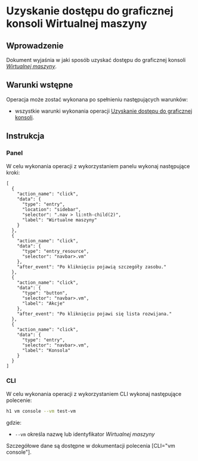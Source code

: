 # Uzyskanie dostępu do graficznej konsoli Wirtualnej maszyny

## Wprowadzenie

Dokument wyjaśnia w jaki sposób uzyskać dostępu do graficznej konsoli *[Wirtualnej maszyny](/resource/compute/virtual-machine.md)*.

## Warunki wstępne

Operacja może zostać wykonana po spełnieniu następujących warunków:

* wszystkie warunki wykonania operacji [Uzyskanie dostępu do graficznej konsoli](/resource/compute/virtual-machine.md).

## Instrukcja

### Panel

W celu wykonania operacji z wykorzystaniem panelu wykonaj następujące kroki:

```guide
[
  {
    "action_name": "click",
    "data": {
      "type": "entry",
      "location": "sidebar",
      "selector": ".nav > li:nth-child(2)",
      "label": "Wirtualne maszyny"
    }
  },
  {
    "action_name": "click",
    "data": {
      "type": "entry_resource",
      "selector": "navbar>.vm"
    },
    "after_event": "Po kliknięciu pojawią szczegóły zasobu."
  },
  {
    "action_name": "click",
    "data": {
      "type": "button",
      "selector": "navbar>.vm",
      "label": "Akcje"
    },
    "after_event": "Po kliknięciu pojawi się lista rozwijana."
  },
  {
    "action_name": "click",
    "data": {
      "type": "entry",
      "selector": "navbar>.vm",
      "label": "Konsola"
    }
  }
]
```

### CLI

W celu wykonania operacji z wykorzystaniem CLI wykonaj następujące polecenie:

```bash
h1 vm console --vm test-vm
```

gdzie:

 * ```--vm``` określa nazwę lub identyfikator *Wirtualnej maszyny*

Szczegółowe dane są dostępne w dokumentacji polecenia [CLI="vm console"].